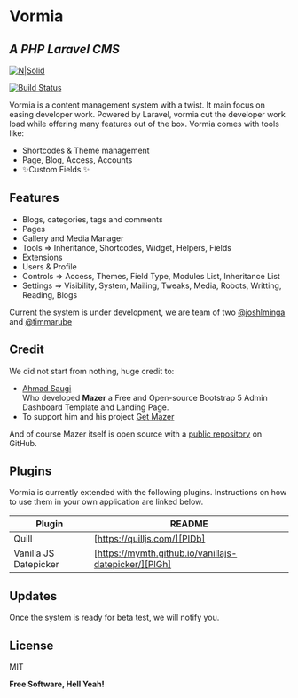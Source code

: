 # Vormia
## _A PHP Laravel CMS_

[![N|Solid](https://www.smartwebkenya.com/wp-content/uploads/2018/10/logo1.png)](https://www.smartwebkenya.com/)

[![Build Status](https://travis-ci.org/joemccann/dillinger.svg?branch=master)](https://www.smartwebkenya.com/)

Vormia is a content management system with a twist. It main focus on easing developer work.
Powered by Laravel, vormia cut the developer work load while offering many features out of the box.
Vormia comes with tools like:

- Shortcodes & Theme management
- Page, Blog, Access, Accounts
- ✨Custom Fields ✨

## Features

- Blogs, categories, tags and comments
- Pages
- Gallery and Media Manager
- Tools => Inheritance, Shortcodes, Widget, Helpers, Fields
- Extensions
- Users & Profile
- Controls => Access, Themes, Field Type, Modules List, Inheritance List
- Settings => Visibility, System, Mailing, Tweaks, Media, Robots, Writting, Reading, Blogs


Current the system is under development, we are team of two [@joshlminga](https://github.com/joshlminga) and [@timmarube](https://github.com/timmarube)


## Credit

We did not start from nothing, huge credit to:

- [Ahmad Saugi](https://github.com/zuramai)  
Who developed **Mazer** a Free and Open-source Bootstrap 5 Admin Dashboard Template and Landing Page.
- To support him and his project [Get Mazer](https://github.com/zuramai/mazer)

And of course Mazer itself is open source with a [public repository](https://github.com/zuramai/mazer)
 on GitHub.

## Plugins

Vormia is currently extended with the following plugins.
Instructions on how to use them in your own application are linked below.

| Plugin | README |
| ------ | ------ |
| Quill | [https://quilljs.com/][PlDb] |
| Vanilla JS Datepicker | [https://mymth.github.io/vanillajs-datepicker/][PlGh] |

## Updates

Once the system is ready for beta test, we will notify you.

## License

MIT

**Free Software, Hell Yeah!**

[//]: # (These are reference links used in the body of this note and get stripped out when the markdown processor does its job. There is no need to format nicely because it shouldn't be seen. Thanks SO - http://stackoverflow.com/questions/4823468/store-comments-in-markdown-syntax)

   [dill]: <https://github.com/joemccann/dillinger>
   [git-repo-url]: <https://github.com/joemccann/dillinger.git>
   [john gruber]: <http://daringfireball.net>
   [df1]: <http://daringfireball.net/projects/markdown/>
   [markdown-it]: <https://github.com/markdown-it/markdown-it>
   [Ace Editor]: <http://ace.ajax.org>
   [node.js]: <http://nodejs.org>
   [Twitter Bootstrap]: <http://twitter.github.com/bootstrap/>
   [jQuery]: <http://jquery.com>
   [@tjholowaychuk]: <http://twitter.com/tjholowaychuk>
   [express]: <http://expressjs.com>
   [AngularJS]: <http://angularjs.org>
   [Gulp]: <http://gulpjs.com>

   [PlDb]: <https://github.com/joemccann/dillinger/tree/master/plugins/dropbox/README.md>
   [PlGh]: <https://github.com/joemccann/dillinger/tree/master/plugins/github/README.md>
   [PlGd]: <https://github.com/joemccann/dillinger/tree/master/plugins/googledrive/README.md>
   [PlOd]: <https://github.com/joemccann/dillinger/tree/master/plugins/onedrive/README.md>
   [PlMe]: <https://github.com/joemccann/dillinger/tree/master/plugins/medium/README.md>
   [PlGa]: <https://github.com/RahulHP/dillinger/blob/master/plugins/googleanalytics/README.md>
